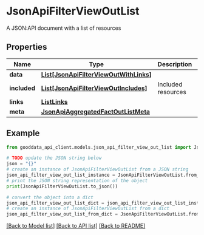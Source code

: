# JsonApiFilterViewOutList

A JSON:API document with a list of resources

## Properties

Name | Type | Description | Notes
------------ | ------------- | ------------- | -------------
**data** | [**List[JsonApiFilterViewOutWithLinks]**](JsonApiFilterViewOutWithLinks.md) |  | 
**included** | [**List[JsonApiFilterViewOutIncludes]**](JsonApiFilterViewOutIncludes.md) | Included resources | [optional] 
**links** | [**ListLinks**](ListLinks.md) |  | [optional] 
**meta** | [**JsonApiAggregatedFactOutListMeta**](JsonApiAggregatedFactOutListMeta.md) |  | [optional] 

## Example

```python
from gooddata_api_client.models.json_api_filter_view_out_list import JsonApiFilterViewOutList

# TODO update the JSON string below
json = "{}"
# create an instance of JsonApiFilterViewOutList from a JSON string
json_api_filter_view_out_list_instance = JsonApiFilterViewOutList.from_json(json)
# print the JSON string representation of the object
print(JsonApiFilterViewOutList.to_json())

# convert the object into a dict
json_api_filter_view_out_list_dict = json_api_filter_view_out_list_instance.to_dict()
# create an instance of JsonApiFilterViewOutList from a dict
json_api_filter_view_out_list_from_dict = JsonApiFilterViewOutList.from_dict(json_api_filter_view_out_list_dict)
```
[[Back to Model list]](../README.md#documentation-for-models) [[Back to API list]](../README.md#documentation-for-api-endpoints) [[Back to README]](../README.md)


